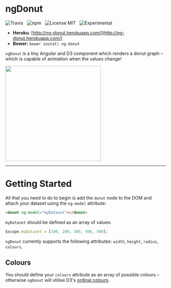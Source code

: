 ngDonut
=======

![Travis](http://img.shields.io/travis/Wildhoney/ngDonut.svg?style=flat)
&nbsp;
![npm](http://img.shields.io/npm/v/ng-donut.svg?style=flat)
&nbsp;
![License MIT](http://img.shields.io/badge/License-MIT-lightgrey.svg?style=flat)
&nbsp;
![Experimental](http://img.shields.io/badge/%20!%20%20-experimental-blue.svg?style=flat)

* **Heroku**: [http://ng-donut.herokuapp.com/](http://ng-donut.herokuapp.com/)
* **Bower:** `bower install ng-donut`

`ngDonut` is a tiny Angular and D3 component which renders a donut graph &ndash; which is capable of animation when the values change!

<img width="300" height="300" src="http://i.imgur.com/9LVVbJC.png" />

---

# Getting Started

All that you need to do to begin is add the `donut` node to the DOM and attach your dataset using the `ng-model` attribute:

```html
<donut ng-model="myDataset"></donut>
```

`myDataset` should be defined as an array of values:

```javascript
$scope.myDataset = [100, 200, 300, 400, 500];
```

`ngDonut` currently supports the following attributes: `width`, `height`, `radius`, `colours`.

## Colours

You should define your `colours` attribute as an array of possible colours &ndash; otherwise `ngDonut` will utilise D3's [ordinal colours](https://github.com/mbostock/d3/wiki/Ordinal-Scales).